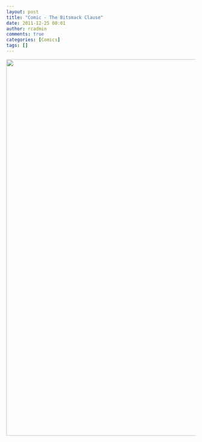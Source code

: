 ```yaml
---
layout: post
title: "Comic - The Bitsmack Clause"
date: 2011-12-25 00:01
author: rcadmin
comments: true
categories: [Comics]
tags: []
---
```

<a href="http://bitsmack.com/wp/2011/12/25/comic-the-bitsmack-clause/attachment/20111225/" rel="attachment wp-att-2320"><img src="http://dl.bitsmack.com/uploads/2011/12/20111225.jpg" alt="" title="" width="680" height="1000" class="alignnone size-full wp-image-2320" /></a>
